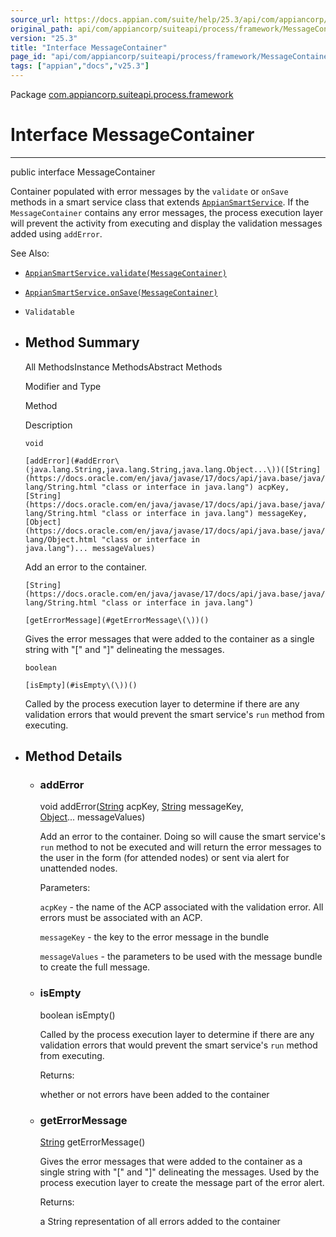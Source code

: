 ```yaml
---
source_url: https://docs.appian.com/suite/help/25.3/api/com/appiancorp/suiteapi/process/framework/MessageContainer.html
original_path: api/com/appiancorp/suiteapi/process/framework/MessageContainer.html
version: "25.3"
title: "Interface MessageContainer"
page_id: "api/com/appiancorp/suiteapi/process/framework/MessageContainer"
tags: ["appian","docs","v25.3"]
---
```



Package [com.appiancorp.suiteapi.process.framework](package-summary.html)

# Interface MessageContainer

* * *

public interface MessageContainer

Container populated with error messages by the `validate` or `onSave` methods in a smart service class that extends [`AppianSmartService`](AppianSmartService.html "class in com.appiancorp.suiteapi.process.framework"). If the `MessageContainer` contains any error messages, the process execution layer will prevent the activity from executing and display the validation messages added using `addError`.

See Also:

-   [`AppianSmartService.validate(MessageContainer)`](AppianSmartService.html#validate\(com.appiancorp.suiteapi.process.framework.MessageContainer\))
-   [`AppianSmartService.onSave(MessageContainer)`](AppianSmartService.html#onSave\(com.appiancorp.suiteapi.process.framework.MessageContainer\))
-   `Validatable`

-   ## Method Summary

    All MethodsInstance MethodsAbstract Methods

    Modifier and Type

    Method

    Description

    `void`

    `[addError](#addError\(java.lang.String,java.lang.String,java.lang.Object...\))([String](https://docs.oracle.com/en/java/javase/17/docs/api/java.base/java/lang/String.html "class or interface in java.lang") acpKey, [String](https://docs.oracle.com/en/java/javase/17/docs/api/java.base/java/lang/String.html "class or interface in java.lang") messageKey, [Object](https://docs.oracle.com/en/java/javase/17/docs/api/java.base/java/lang/Object.html "class or interface in java.lang")... messageValues)`

    Add an error to the container.

    `[String](https://docs.oracle.com/en/java/javase/17/docs/api/java.base/java/lang/String.html "class or interface in java.lang")`

    `[getErrorMessage](#getErrorMessage\(\))()`

    Gives the error messages that were added to the container as a single string with "\[" and "\]" delineating the messages.

    `boolean`

    `[isEmpty](#isEmpty\(\))()`

    Called by the process execution layer to determine if there are any validation errors that would prevent the smart service's `run` method from executing.

-   ## Method Details

    -   ### addError

        void addError([String](https://docs.oracle.com/en/java/javase/17/docs/api/java.base/java/lang/String.html "class or interface in java.lang") acpKey, [String](https://docs.oracle.com/en/java/javase/17/docs/api/java.base/java/lang/String.html "class or interface in java.lang") messageKey, [Object](https://docs.oracle.com/en/java/javase/17/docs/api/java.base/java/lang/Object.html "class or interface in java.lang")... messageValues)

        Add an error to the container. Doing so will cause the smart service's `run` method to not be executed and will return the error messages to the user in the form (for attended nodes) or sent via alert for unattended nodes.

        Parameters:

        `acpKey` - the name of the ACP associated with the validation error. All errors must be associated with an ACP.

        `messageKey` - the key to the error message in the bundle

        `messageValues` - the parameters to be used with the message bundle to create the full message.

    -   ### isEmpty

        boolean isEmpty()

        Called by the process execution layer to determine if there are any validation errors that would prevent the smart service's `run` method from executing.

        Returns:

        whether or not errors have been added to the container

    -   ### getErrorMessage

        [String](https://docs.oracle.com/en/java/javase/17/docs/api/java.base/java/lang/String.html "class or interface in java.lang") getErrorMessage()

        Gives the error messages that were added to the container as a single string with "\[" and "\]" delineating the messages. Used by the process execution layer to create the message part of the error alert.

        Returns:

        a String representation of all errors added to the container